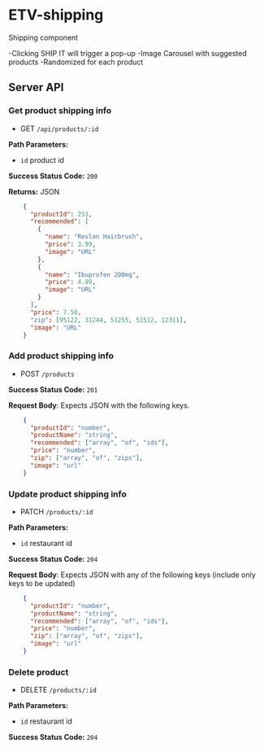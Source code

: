 # ETV-shipping
Shipping component

-Clicking SHIP IT will trigger a pop-up
-Image Carousel with suggested products
-Randomized for each product

## Server API

### Get product shipping info
  * GET `/api/products/:id`

**Path Parameters:**
  * `id` product id

**Success Status Code:** `200`

**Returns:** JSON

```json
    {
      "productId": 253,
      "recommended": [
        {
          "name": "Revlon Hairbrush",
          "price": 3.99,
          "image": "URL"
        },
        {
          "name": "Ibuprofen 200mg",
          "price": 4.89,
          "image": "URL"
        }
      ],
      "price": 7.50.
      "zip": [95122, 31244, 51255, 51512, 12311],
      "image": "URL"
    }
```


### Add product shipping info
  * POST `/products`

**Success Status Code:** `201`

**Request Body**: Expects JSON with the following keys.

```json
    {
      "productId": "number",
      "productName": "string",
      "recommended": ["array", "of", "ids"],
      "price": "number",
      "zip": ["array", "of", "zips"],
      "image": "url"
    }
```


### Update product shipping info
  * PATCH `/products/:id`

**Path Parameters:**
  * `id` restaurant id

**Success Status Code:** `204`

**Request Body**: Expects JSON with any of the following keys (include only keys to be updated)

```json
    {
      "productId": "number",
      "productName": "string",
      "recommended": ["array", "of", "ids"],
      "price": "number",
      "zip": ["array", "of", "zips"],
      "image": "url"
    }
```


### Delete product
  * DELETE `/products/:id`

**Path Parameters:**
  * `id` restaurant id

**Success Status Code:** `204`
